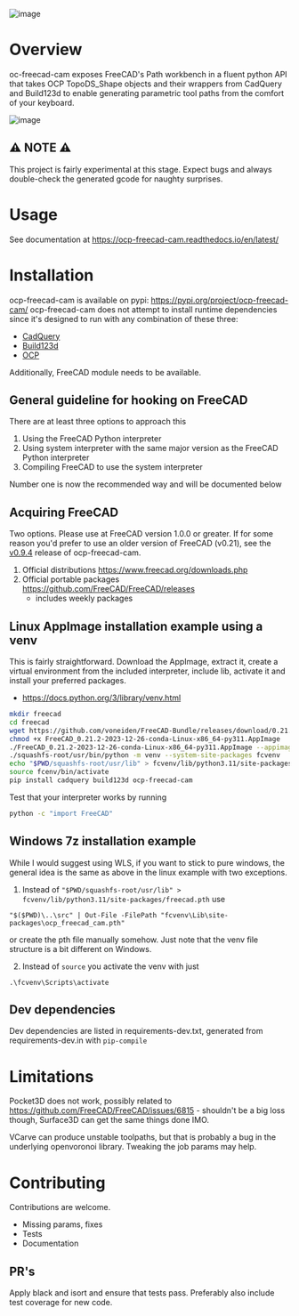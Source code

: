 ![image](https://github.com/voneiden/ocp-freecad-cam/assets/437576/79a0247a-c28c-43b0-b324-b71881ba3d96)


# Overview

oc-freecad-cam exposes FreeCAD's Path workbench in a fluent python API that takes
OCP TopoDS_Shape objects and their wrappers from CadQuery and Build123d to enable generating
parametric tool paths from the comfort of your keyboard.

![image](https://github.com/voneiden/ocp-freecad-cam/assets/437576/48264cf9-6155-4f24-8094-0bb9aab00777)


⚠ NOTE ⚠
--------

This project is fairly experimental at this stage. Expect bugs and always
double-check the generated gcode for naughty surprises.
# Usage

See documentation at 
https://ocp-freecad-cam.readthedocs.io/en/latest/

# Installation

ocp-freecad-cam is available on pypi: https://pypi.org/project/ocp-freecad-cam/
ocp-freecad-cam does not attempt to install runtime dependencies since it's designed to run with
any combination of these three:

* [CadQuery](https://github.com/CadQuery/cadquery)
* [Build123d](https://github.com/gumyr/build123d)
* [OCP](https://github.com/CadQuery/OCP)

Additionally, FreeCAD module needs to be available.

## General guideline for hooking on FreeCAD

There are at least three options to approach this

1) Using the FreeCAD Python interpreter
2) Using system interpreter with the same major version as the FreeCAD Python interpreter
3) Compiling FreeCAD to use the system interpreter

Number one is now the recommended way and will be documented below

## Acquiring FreeCAD

Two options. Please use at FreeCAD version 1.0.0 or greater. If for some
reason you'd prefer to use an older version of FreeCAD (v0.21), see the
[v0.9.4](https://github.com/voneiden/ocp-freecad-cam/releases/tag/v0.9.4) release of
ocp-freecad-cam. 

1) Official distributions https://www.freecad.org/downloads.php
2) Official portable packages https://github.com/FreeCAD/FreeCAD/releases
   * includes weekly packages

## Linux AppImage installation example using a venv

This is fairly straightforward. Download the AppImage, extract it, create a virtual environment
from the included interpreter, include lib, activate it and install your preferred packages. 

* https://docs.python.org/3/library/venv.html

```bash 
mkdir freecad
cd freecad 
wget https://github.com/voneiden/FreeCAD-Bundle/releases/download/0.21.2/FreeCAD_0.21.2-2023-12-26-conda-Linux-x86_64-py311.AppImage
chmod +x FreeCAD_0.21.2-2023-12-26-conda-Linux-x86_64-py311.AppImage
./FreeCAD_0.21.2-2023-12-26-conda-Linux-x86_64-py311.AppImage --appimage-extract
./squashfs-root/usr/bin/python -m venv --system-site-packages fcvenv
echo "$PWD/squashfs-root/usr/lib" > fcvenv/lib/python3.11/site-packages/freecad.pth
source fcenv/bin/activate
pip install cadquery build123d ocp-freecad-cam 
```

Test that your interpreter works by running

```bash 
python -c "import FreeCAD"
```

## Windows 7z installation example
While I would suggest using WLS, if you want to stick to pure windows, the general idea is the same 
as above in the linux example with two exceptions. 

1) Instead of `"$PWD/squashfs-root/usr/lib" > fcvenv/lib/python3.11/site-packages/freecad.pth` use 

```shell
"$($PWD)\..\src" | Out-File -FilePath "fcvenv\Lib\site-packages\ocp_freecad_cam.pth"
```

or create the pth file manually somehow. Just note that the venv file structure is a bit different on Windows.

2) Instead of `source` you activate the venv with just

```shell
.\fcvenv\Scripts\activate
```


## Dev dependencies

Dev dependencies are listed in requirements-dev.txt, generated from requirements-dev.in with `pip-compile`

# Limitations

Pocket3D does not work, possibly related to https://github.com/FreeCAD/FreeCAD/issues/6815 - shouldn't be a big loss
though, Surface3D can get the same things done IMO.

VCarve can produce unstable toolpaths, but that is probably a bug in the underlying openvoronoi library. Tweaking the 
job params may help.

# Contributing

Contributions are welcome.

* Missing params, fixes
* Tests
* Documentation

## PR's

Apply black and isort and ensure that tests pass. Preferably also include test coverage for new code.
